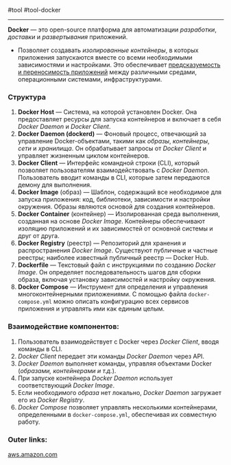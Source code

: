 #tool #tool-docker

---
**Docker** — это open-source платформа для автоматизации *разработки*, *доставки* и *развертывания* приложений. 
- Позволяет создавать *изолированные контейнеры*, в которых приложения запускаются вместе со всеми необходимыми зависимостями и настройками. Это обеспечивает <u>предсказуемость и переносимость приложений</u> между различными средами, операционными системами, инфраструктурами.


### Структура

1. **Docker Host** — Система, на которой установлен Docker. Она предоставляет ресурсы для запуска контейнеров и включает в себя *Docker Daemon* и *Docker Client*.
2. **Docker Daemon (dockerd)** — Фоновый процесс, отвечающий за управление Docker-объектами, такими как *образы*, *контейнеры*, *сети* и *хранилища*. Он обрабатывает запросы от *Docker Client* и управляет жизненным циклом контейнеров.
3. **Docker Client** — Интерфейс командной строки (CLI), который позволяет пользователям взаимодействовать с *Docker Daemon*. Пользователь вводит команды в CLI, которые затем передаются демону для выполнения.
4. **Docker Image** (образ) — Шаблон, содержащий все необходимое для запуска приложения: код, библиотеки, зависимости и настройки окружения. Образы являются основой для создания контейнеров.
5. **Docker Container** (контейнер) — Изолированная среда выполнения, созданная на основе *Docker Image*. Контейнеры обеспечивают изоляцию приложений и их зависимостей от основной системы и друг от друга.
6. **Docker Registry** (реестр) — Репозиторий для хранения и распространения *Docker Image*. Существуют публичные и частные реестры; наиболее известный публичный реестр — Docker Hub.
7. **Dockerfile** — Текстовый файл с инструкциями по созданию *Docker Image*. Он определяет последовательность шагов для сборки образа, включая установку зависимостей и настройку окружения.
8. **Docker Compose** — Инструмент для определения и управления многоконтейнерными приложениями. С помощью файла `docker-compose.yml` можно описать конфигурацию всех сервисов приложения и управлять ими как единым целым.


### Взаимодействие компонентов:

1. Пользователь взаимодействует с Docker через *Docker Client*, вводя команды в CLI.
2. *Docker Client* передает эти команды *Docker Daemon* через API.
3. *Docker Daemon* выполняет команды, управляя объектами Docker (*образами, контейнерами и т.д.*).
4. При запуске контейнера *Docker Daemon* использует соответствующий *Docker Image*.
5. Если необходимого *образа* нет локально, *Docker Daemon* загружает его из *Docker Registry*.
6. *Docker Compose* позволяет управлять несколькими контейнерами, определенными в `docker-compose.yml`, обеспечивая их совместную работу.

### Outer links:
[aws.amazon.com](https://aws.amazon.com/ru/docker/?utm_source=chatgpt.com)

